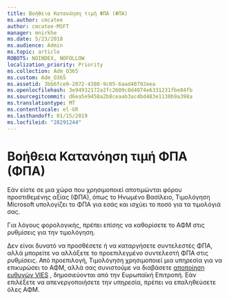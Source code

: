 ```yaml
---
title: Βοήθεια Κατανόηση τιμή ΦΠΑ (ΦΠΑ)
ms.author: cmcatee
author: cmcatee-MSFT
manager: mnirkhe
ms.date: 5/23/2018
ms.audience: Admin
ms.topic: article
ROBOTS: NOINDEX, NOFOLLOW
localization_priority: Priority
ms.collection: Adm_O365
ms.custom: Adm_O365
ms.assetid: 3bb6fce9-2072-4380-9c05-6aad40792eea
ms.openlocfilehash: 3e94932172a2fc2609c8d4074e6331231fbe84fb
ms.sourcegitcommit: d6ea5e9458a2b8ceaab3ac4bd483e1130b9a398a
ms.translationtype: MT
ms.contentlocale: el-GR
ms.lasthandoff: 01/15/2019
ms.locfileid: "28291244"
---
```

# <a name="help-understanding-value-added-tax-vat"></a>Βοήθεια Κατανόηση τιμή ΦΠΑ (ΦΠΑ)

Εάν είστε σε μια χώρα που χρησιμοποιεί αποτιμώνται φόρου προστιθεμένης αξίας (ΦΠΑ), όπως το Ηνωμένο Βασίλειο, Τιμολόγηση Microsoft υπολογίζει το ΦΠΑ για εσάς και ισχύει το ποσό για τα τιμολόγιά σας.
  
Για λόγους φορολογικής, πρέπει επίσης να καθορίσετε το ΑΦΜ στις ρυθμίσεις για την τιμολόγηση.
  
Δεν είναι δυνατό να προσθέσετε ή να καταργήσετε συντελεστές ΦΠΑ, αλλά μπορείτε να αλλάξετε το προεπιλεγμένο συντελεστή ΦΠΑ στις ρυθμίσεις. Από προεπιλογή, Τιμολόγηση χρησιμοποιεί μια υπηρεσία για να επικυρώσει το ΑΦΜ, αλλά σας συνιστούμε να διαβάσετε [αποποίηση ευθυνών VIES](https://go.microsoft.com/fwlink/?LinkID=841741) , δημοσιεύονται από την Ευρωπαϊκή Επιτροπή. Εάν επιλέξετε να απενεργοποιήσετε την υπηρεσία, πρέπει να επαληθεύσετε όλες ΑΦΜ. 
  


